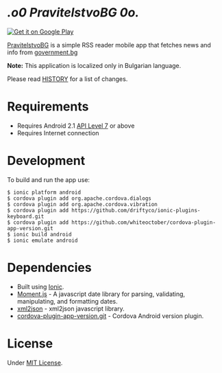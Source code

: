 _.o0 PravitelstvoBG 0o._
=========================

<a href="https://play.google.com/store/apps/details?id=net.vexelon.pravitelstvobg">
  <img alt="Get it on Google Play"
       src="https://developer.android.com/images/brand/bg_generic_rgb_wo_45.png" />
</a>

[PravitelstvoBG](https://play.google.com/store/apps/details?id=net.vexelon.pravitelstvobg) is a 
simple RSS reader mobile app that fetches news and info from [government.bg](http://government.bg)

**Note:** This application is localized only in Bulgarian language.

Please read [HISTORY](HISTORY) for a list of changes.

# Requirements

  * Requires Android 2.1 [API Level 7](http://developer.android.com/about/versions/android-2.1.html) or above
  * Requires Internet connection

# Development

To build and run the app use:

    $ ionic platform android
    $ cordova plugin add org.apache.cordova.dialogs
    $ cordova plugin add org.apache.cordova.vibration
    $ cordova plugin add https://github.com/driftyco/ionic-plugins-keyboard.git
    $ cordova plugin add https://github.com/whiteoctober/cordova-plugin-app-version.git
    $ ionic build android
    $ ionic emulate android

# Dependencies

  * Built using [Ionic](http://ionicframework.com/).
  * [Moment.js](http://momentjs.com/) - A javascript date library for parsing, validating, 
  manipulating, and formatting dates.
  * [xml2json](http://goessner.net/download/prj/jsonxml/) - xml2json javascript library.
  * [cordova-plugin-app-version.git](https://github.com/whiteoctober/cordova-plugin-app-version.git) - Cordova Android version plugin.

# License

Under [MIT License](LICENSE).
